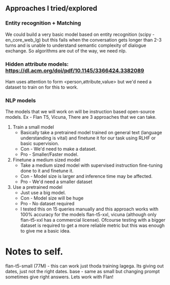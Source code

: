 ## Approaches I tried/explored

### Entity recognition + Matching

We could build a very basic model based on entity recognition (scipy - en_core_web_lg) but this fails when the conversation gets longer than 2-3 turns and is unable to understand semantic complexity of dialogue exchange. So algorithms are out of the way, we need nlp.

### Hidden attribute models: https://dl.acm.org/doi/pdf/10.1145/3366424.3382089

Ham uses attention to form <person,attribute,value> but we'd need a dataset to train on for this to work.


### NLP models
The models that we will work on will be instruction based open-source models. Ex - Flan T5, Vicuna, 
There are 3 approaches that we can take. 
1. Train a small model 
    - Basically take a pretrained model trained on general text (language understanding is vital) and finetune it for our task using RLHF or basic supervision.
    - Con - We'd need to make a dataset.
    - Pro - Smaller/Faster model.
2. Finetune a medium sized model
    - Take a medium sized model with supervised instruction fine-tuning done to it and finetune it.
    - Con - Model size is larger and inference time may be affected.
    - Pro - We'd need a smaller dataset
3. Use a pretrained model
    - Just use a big model.
    - Con - Model size will be huge
    - Pro - No dataset required
    - I tested this on 15 queries manually and this approach works with 100% accuracy for the models flan-t5-xxl, vicuna (although only flan-t5-xxl has a commercial license). Ofcourse testing with a bigger dataset is required to get a more reliable metric but this was enough to give me a basic idea.


# Notes to self.
flan-t5-small (77M) - this can work just thoda training lagega. Its giving out dates, just not the right dates.
base - same as small but changing prompt sometimes give right answers.
Lets work with Flan!


